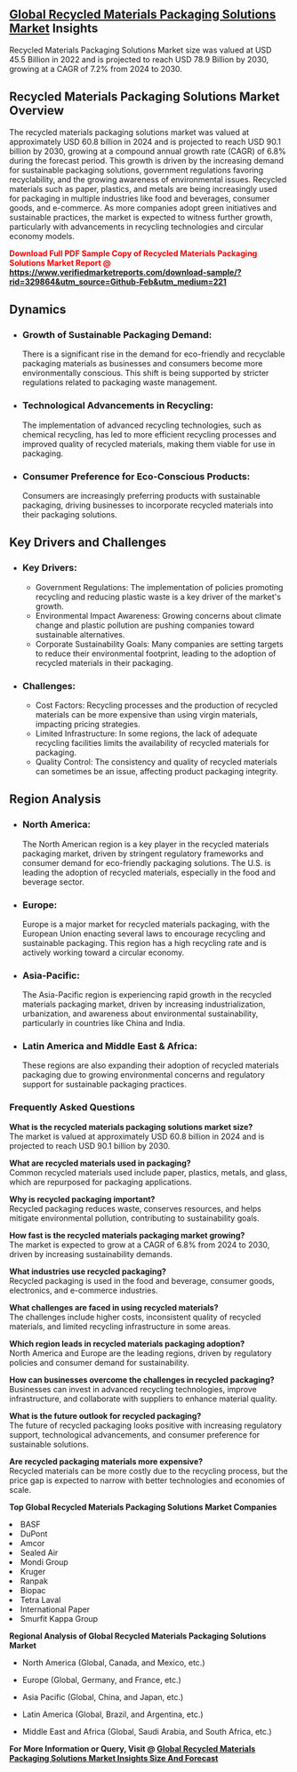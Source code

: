 <h2><a href="https://www.verifiedmarketreports.com/download-sample/?rid=329864&amp;utm_source=Github&amp;utm_medium=221" target="_blank">Global Recycled Materials Packaging Solutions Market</a> Insights</h2><p>Recycled Materials Packaging Solutions Market size was valued at USD 45.5 Billion in 2022 and is projected to reach USD 78.9 Billion by 2030, growing at a CAGR of 7.2% from 2024 to 2030.</p><p> <h2>Recycled Materials Packaging Solutions Market Overview</h2> <p>The recycled materials packaging solutions market was valued at approximately USD 60.8 billion in 2024 and is projected to reach USD 90.1 billion by 2030, growing at a compound annual growth rate (CAGR) of 6.8% during the forecast period. This growth is driven by the increasing demand for sustainable packaging solutions, government regulations favoring recyclability, and the growing awareness of environmental issues. Recycled materials such as paper, plastics, and metals are being increasingly used for packaging in multiple industries like food and beverages, consumer goods, and e-commerce. As more companies adopt green initiatives and sustainable practices, the market is expected to witness further growth, particularly with advancements in recycling technologies and circular economy models.</p> <p><strong><p><span class=""><span style="color: #ff0000;"><strong>Download Full PDF Sample Copy of Recycled Materials Packaging Solutions Market Report</strong> @ </span><a href="https://www.verifiedmarketreports.com/download-sample/?rid=329864&amp;utm_source=Github-Feb&amp;utm_medium=221" target="_blank">https://www.verifiedmarketreports.com/download-sample/?rid=329864&amp;utm_source=Github-Feb&amp;utm_medium=221</a></span></p></strong></p> <h2>Dynamics</h2> <ul> <li><h3>Growth of Sustainable Packaging Demand:</h3> There is a significant rise in the demand for eco-friendly and recyclable packaging materials as businesses and consumers become more environmentally conscious. This shift is being supported by stricter regulations related to packaging waste management.</li> <li><h3>Technological Advancements in Recycling:</h3> The implementation of advanced recycling technologies, such as chemical recycling, has led to more efficient recycling processes and improved quality of recycled materials, making them viable for use in packaging.</li> <li><h3>Consumer Preference for Eco-Conscious Products:</h3> Consumers are increasingly preferring products with sustainable packaging, driving businesses to incorporate recycled materials into their packaging solutions.</li> </ul> <h2>Key Drivers and Challenges</h2> <ul> <li><h3>Key Drivers:</h3> <ul> <li>Government Regulations: The implementation of policies promoting recycling and reducing plastic waste is a key driver of the market's growth.</li> <li>Environmental Impact Awareness: Growing concerns about climate change and plastic pollution are pushing companies toward sustainable alternatives.</li> <li>Corporate Sustainability Goals: Many companies are setting targets to reduce their environmental footprint, leading to the adoption of recycled materials in their packaging.</li> </ul> </li> <li><h3>Challenges:</h3> <ul> <li>Cost Factors: Recycling processes and the production of recycled materials can be more expensive than using virgin materials, impacting pricing strategies.</li> <li>Limited Infrastructure: In some regions, the lack of adequate recycling facilities limits the availability of recycled materials for packaging.</li> <li>Quality Control: The consistency and quality of recycled materials can sometimes be an issue, affecting product packaging integrity.</li> </ul> </li> </ul> <h2>Region Analysis</h2> <ul> <li><h3>North America:</h3> The North American region is a key player in the recycled materials packaging market, driven by stringent regulatory frameworks and consumer demand for eco-friendly packaging solutions. The U.S. is leading the adoption of recycled materials, especially in the food and beverage sector.</li> <li><h3>Europe:</h3> Europe is a major market for recycled materials packaging, with the European Union enacting several laws to encourage recycling and sustainable packaging. This region has a high recycling rate and is actively working toward a circular economy.</li> <li><h3>Asia-Pacific:</h3> The Asia-Pacific region is experiencing rapid growth in the recycled materials packaging market, driven by increasing industrialization, urbanization, and awareness about environmental sustainability, particularly in countries like China and India.</li> <li><h3>Latin America and Middle East & Africa:</h3> These regions are also expanding their adoption of recycled materials packaging due to growing environmental concerns and regulatory support for sustainable packaging practices.</li> </ul> <h3>Frequently Asked Questions</h3> <p><strong>What is the recycled materials packaging solutions market size?</strong><br>The market is valued at approximately USD 60.8 billion in 2024 and is projected to reach USD 90.1 billion by 2030.</p> <p><strong>What are recycled materials used in packaging?</strong><br>Common recycled materials used include paper, plastics, metals, and glass, which are repurposed for packaging applications.</p> <p><strong>Why is recycled packaging important?</strong><br>Recycled packaging reduces waste, conserves resources, and helps mitigate environmental pollution, contributing to sustainability goals.</p> <p><strong>How fast is the recycled materials packaging market growing?</strong><br>The market is expected to grow at a CAGR of 6.8% from 2024 to 2030, driven by increasing sustainability demands.</p> <p><strong>What industries use recycled packaging?</strong><br>Recycled packaging is used in the food and beverage, consumer goods, electronics, and e-commerce industries.</p> <p><strong>What challenges are faced in using recycled materials?</strong><br>The challenges include higher costs, inconsistent quality of recycled materials, and limited recycling infrastructure in some areas.</p> <p><strong>Which region leads in recycled materials packaging adoption?</strong><br>North America and Europe are the leading regions, driven by regulatory policies and consumer demand for sustainability.</p> <p><strong>How can businesses overcome the challenges in recycled packaging?</strong><br>Businesses can invest in advanced recycling technologies, improve infrastructure, and collaborate with suppliers to enhance material quality.</p> <p><strong>What is the future outlook for recycled packaging?</strong><br>The future of recycled packaging looks positive with increasing regulatory support, technological advancements, and consumer preference for sustainable solutions.</p> <p><strong>Are recycled packaging materials more expensive?</strong><br>Recycled materials can be more costly due to the recycling process, but the price gap is expected to narrow with better technologies and economies of scale.</p> </p><p><strong>Top Global Recycled Materials Packaging Solutions Market Companies</strong></p><div data-test-id=""><p><li>BASF</li><li> DuPont</li><li> Amcor</li><li> Sealed Air</li><li> Mondi Group</li><li> Kruger</li><li> Ranpak</li><li> Biopac</li><li> Tetra Laval</li><li> International Paper</li><li> Smurfit Kappa Group</li></p><div><strong>Regional Analysis of&nbsp;Global Recycled Materials Packaging Solutions Market</strong></div><ul><li dir="ltr"><p dir="ltr">North America&nbsp;(Global, Canada, and Mexico, etc.)</p></li><li dir="ltr"><p dir="ltr">Europe (Global, Germany, and France, etc.)</p></li><li dir="ltr"><p dir="ltr">Asia Pacific&nbsp;(Global, China, and Japan, etc.)</p></li><li dir="ltr"><p dir="ltr">Latin America&nbsp;(Global, Brazil, and Argentina, etc.)</p></li><li dir="ltr">Middle East and Africa&nbsp;(Global, Saudi Arabia, and South Africa, etc.)</li></ul><p><strong>For More Information or Query, Visit @&nbsp;</strong><strong><a href="https://www.verifiedmarketreports.com/product/recycled-materials-packaging-solutions-market/?utm_source=Github&amp;utm_medium=221" target="_blank">Global Recycled Materials Packaging Solutions Market Insights Size And Forecast</a></strong></p></div>
